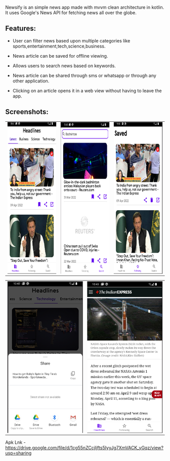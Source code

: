 Newsify is an simple news app made with mvvm clean architecture in kotlin. It uses Google's News API for fetching news all over the globe.

## Features:

- User can filter news based upon multiple categories like sports,entertainment,tech,science,business.

- News article can be saved for offline viewing.

- Allows users to search news based on keywords.

- News article can be shared through sms or whatsapp or through any other application.

- Clicking on an article opens it in a web view without having to leave the app.

## Screenshots:

<table>
  <tr>
  </tr>
  <tr>
    <td><img src="ss/Screenshot from 2022-04-09 09-44-30.png" width=270 height=480></td>
    <td><img src="ss/Screenshot from 2022-04-09 09-44-55.png" width=270 height=480></td>
    <td><img src="ss/Screenshot from 2022-04-09 09-46-12.png" width=270 height=480></td>
  </tr>
 </table>
 
 <table>
  <tr>
  </tr>
  <tr>
    <td><img src="ss/Screenshot from 2022-04-09 10-42-23.png" width=270 height=480></td>
    <td><img src="ss/Screenshot from 2022-04-09 10-43-07.png" width=270 height=480></td>
  </tr>
 </table>


Apk Lnk - https://drive.google.com/file/d/1cg55nZCcjljfts5IyyJg7XmVACK_yGqz/view?usp=sharing
